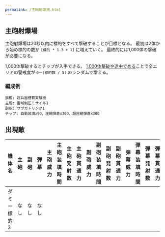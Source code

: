 ```yaml
---
permalink: /主砲射爆場.html
---
```

## 主砲射爆場

主砲射爆場は20秒以内に標的をすべて撃破することが目標となる。
最初は2体から始め標的の数が `[標的 * 1.3 + 1]` に増えていく。
最終的には1,000体の撃破が必要になる。

1,000体撃破するとチップが入手できる。
[1,000体撃破や途中でめる](バグ.md#弾幕射爆場バグ)ことで全エリアの警戒度が `0～[標的数 / 5]` のランダムで増える。

### 編成例

```
旗艦: 超兵器搭載実験機
主砲: 宙域制圧ミサイル1
副砲: サブガトリング1
チップ: 自動装填x90、圧縮弾倉x300、超圧縮弾倉x300
```

## 出現敵

<ul class="enemies-list"></ul>

| 機体名      | 主砲 | 副砲 | 弾幕 | 主砲威力 | 主砲装填時間 | 主砲発射数 | 主砲貫通力 | 副砲威力 | 副砲装填時間 | 副砲発射数 | 副砲貫通力 | 弾幕威力 | 弾幕装填時間 | 弾幕発射数 | 弾幕貫通力 | 機関      | 設計図     | 実弾カット | Eカット | 爆風カット | 回避率 | 爆風回避率 | 回復間隔 | 装甲 | 速度 | 対火災力 | 対電磁力 | 資金 | 功績値 | 救出人数 | 登場ステージ |
|-------------|------|------|------|---------:|-------------:|-----------:|-----------:|---------:|-------------:|-----------:|-----------:|---------:|-------------:|-----------:|-----------:|-----------|------------|-----------:|--------:|-----------:|-------:|-----------:|----------|-----:|-----:|---------:|---------:|-----:|-------:|---------:|--------------|
| ダミー標的3 | なし | なし | なし |          |              |            |            |          |              |            |            |          |              |            |            | 軽燃料炉A | ダミー戦艦 |         0% |     65% |         0% |     0% |         0% | なし     |    1 | 0.10 |      100 |      100 |    0 |      0 |       -1 | 通常         |
